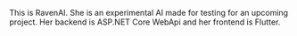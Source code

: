 This is RavenAI. She is an experimental AI made for testing for an upcoming project. Her backend is ASP.NET Core WebApi and her frontend is Flutter.